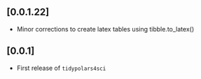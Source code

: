 ## [0.0.1.22] 

* Minor corrections to create latex tables using tibble.to_latex()

## [0.0.1] 

* First release of `tidypolars4sci`
